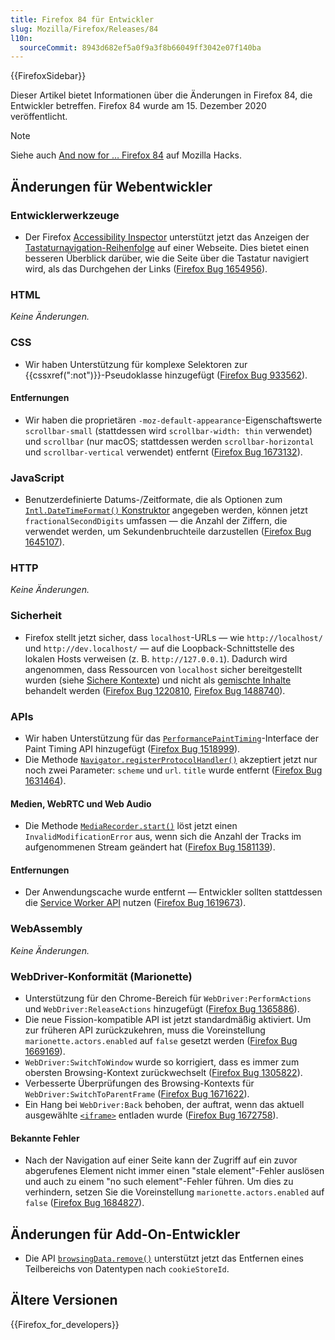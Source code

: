 ```yaml
---
title: Firefox 84 für Entwickler
slug: Mozilla/Firefox/Releases/84
l10n:
  sourceCommit: 8943d682ef5a0f9a3f8b66049ff3042e07f140ba
---
```


{{FirefoxSidebar}}

Dieser Artikel bietet Informationen über die Änderungen in Firefox 84, die Entwickler betreffen. Firefox 84 wurde am 15. Dezember 2020 veröffentlicht.

> [!NOTE]
> Siehe auch [And now for … Firefox 84](https://hacks.mozilla.org/2020/12/and-now-for-firefox-84/) auf Mozilla Hacks.

## Änderungen für Webentwickler

### Entwicklerwerkzeuge

- Der Firefox [Accessibility Inspector](https://firefox-source-docs.mozilla.org/devtools-user/accessibility_inspector/index.html) unterstützt jetzt das Anzeigen der [Tastaturnavigation-Reihenfolge](https://firefox-source-docs.mozilla.org/devtools-user/accessibility_inspector/index.html#show-web-page-tabbing-order) auf einer Webseite. Dies bietet einen besseren Überblick darüber, wie die Seite über die Tastatur navigiert wird, als das Durchgehen der Links ([Firefox Bug 1654956](https://bugzil.la/1654956)).

### HTML

_Keine Änderungen._

### CSS

- Wir haben Unterstützung für komplexe Selektoren zur {{cssxref(":not")}}-Pseudoklasse hinzugefügt ([Firefox Bug 933562](https://bugzil.la/933562)).

#### Entfernungen

- Wir haben die proprietären `-moz-default-appearance`-Eigenschaftswerte `scrollbar-small` (stattdessen wird `scrollbar-width: thin` verwendet) und `scrollbar` (nur macOS; stattdessen werden `scrollbar-horizontal` und `scrollbar-vertical` verwendet) entfernt ([Firefox Bug 1673132](https://bugzil.la/1673132)).

### JavaScript

- Benutzerdefinierte Datums-/Zeitformate, die als Optionen zum [`Intl.DateTimeFormat()` Konstruktor](/de/docs/Web/JavaScript/Reference/Global_Objects/Intl/DateTimeFormat/DateTimeFormat) angegeben werden, können jetzt `fractionalSecondDigits` umfassen — die Anzahl der Ziffern, die verwendet werden, um Sekundenbruchteile darzustellen ([Firefox Bug 1645107](https://bugzil.la/1645107)).

### HTTP

_Keine Änderungen._

### Sicherheit

- Firefox stellt jetzt sicher, dass `localhost`-URLs — wie `http://localhost/` und `http://dev.localhost/` — auf die Loopback-Schnittstelle des lokalen Hosts verweisen (z. B. `http://127.0.0.1`). Dadurch wird angenommen, dass Ressourcen von `localhost` sicher bereitgestellt wurden (siehe [Sichere Kontexte](/de/docs/Web/Security/Secure_Contexts)) und nicht als [gemischte Inhalte](/de/docs/Web/Security/Mixed_content) behandelt werden ([Firefox Bug 1220810](https://bugzil.la/1220810), [Firefox Bug 1488740](https://bugzil.la/1488740)).

### APIs

- Wir haben Unterstützung für das [`PerformancePaintTiming`](/de/docs/Web/API/PerformancePaintTiming)-Interface der Paint Timing API hinzugefügt ([Firefox Bug 1518999](https://bugzil.la/1518999)).
- Die Methode [`Navigator.registerProtocolHandler()`](/de/docs/Web/API/Navigator/registerProtocolHandler) akzeptiert jetzt nur noch zwei Parameter: `scheme` und `url`. `title` wurde entfernt ([Firefox Bug 1631464](https://bugzil.la/1631464)).

#### Medien, WebRTC und Web Audio

- Die Methode [`MediaRecorder.start()`](/de/docs/Web/API/MediaRecorder/start) löst jetzt einen `InvalidModificationError` aus, wenn sich die Anzahl der Tracks im aufgenommenen Stream geändert hat ([Firefox Bug 1581139](https://bugzil.la/1581139)).

#### Entfernungen

- Der Anwendungscache wurde entfernt — Entwickler sollten stattdessen die [Service Worker API](/de/docs/Web/API/Service_Worker_API) nutzen ([Firefox Bug 1619673](https://bugzil.la/1619673)).

### WebAssembly

_Keine Änderungen._

### WebDriver-Konformität (Marionette)

- Unterstützung für den Chrome-Bereich für `WebDriver:PerformActions` und `WebDriver:ReleaseActions` hinzugefügt ([Firefox Bug 1365886](https://bugzil.la/1365886)).
- Die neue Fission-kompatible API ist jetzt standardmäßig aktiviert. Um zur früheren API zurückzukehren, muss die Voreinstellung `marionette.actors.enabled` auf `false` gesetzt werden ([Firefox Bug 1669169](https://bugzil.la/1669169)).
- `WebDriver:SwitchToWindow` wurde so korrigiert, dass es immer zum obersten Browsing-Kontext zurückwechselt ([Firefox Bug 1305822](https://bugzil.la/1305822)).
- Verbesserte Überprüfungen des Browsing-Kontexts für `WebDriver:SwitchToParentFrame` ([Firefox Bug 1671622](https://bugzil.la/1671622)).
- Ein Hang bei `WebDriver:Back` behoben, der auftrat, wenn das aktuell ausgewählte [`<iframe>`](/de/docs/Web/HTML/Element/iframe) entladen wurde ([Firefox Bug 1672758](https://bugzil.la/1672758)).

#### Bekannte Fehler

- Nach der Navigation auf einer Seite kann der Zugriff auf ein zuvor abgerufenes Element nicht immer einen "stale element"-Fehler auslösen und auch zu einem "no such element"-Fehler führen. Um dies zu verhindern, setzen Sie die Voreinstellung `marionette.actors.enabled` auf `false` ([Firefox Bug 1684827](https://bugzil.la/1684827)).

## Änderungen für Add-On-Entwickler

- Die API [`browsingData.remove()`](/de/docs/Mozilla/Add-ons/WebExtensions/API/browsingData/remove) unterstützt jetzt das Entfernen eines Teilbereichs von Datentypen nach `cookieStoreId`.

## Ältere Versionen

{{Firefox_for_developers}}
